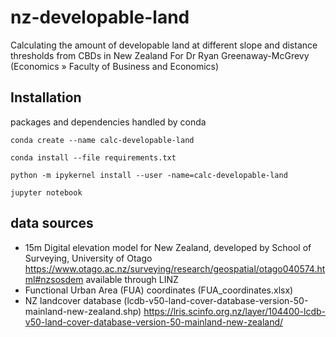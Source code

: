 # nz-developable-land
Calculating the amount of developable land at different slope and distance thresholds from CBDs in New Zealand For Dr Ryan Greenaway-McGrevy (Economics » Faculty of Business and Economics) 

## Installation
packages and dependencies handled by conda

`conda create --name calc-developable-land`

`conda install --file requirements.txt`

`python -m ipykernel install --user -name=calc-developable-land`

`jupyter notebook`

## data sources
- 15m Digital elevation model for New Zealand, developed by School of Surveying, University of Otago https://www.otago.ac.nz/surveying/research/geospatial/otago040574.html#nzsosdem available through LINZ
- Functional Urban Area (FUA) coordinates (FUA_coordinates.xlsx)
- NZ landcover database (lcdb-v50-land-cover-database-version-50-mainland-new-zealand.shp) https://lris.scinfo.org.nz/layer/104400-lcdb-v50-land-cover-database-version-50-mainland-new-zealand/




